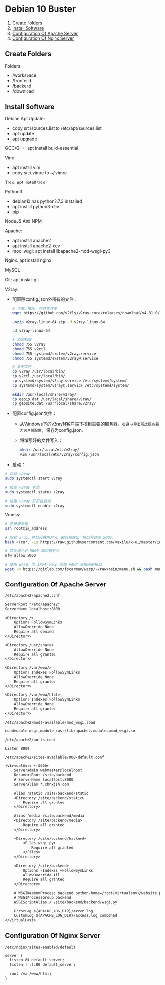 # Debian 10 Buster

1.  [Create Folders](#create-folders)
2.  [Install Software](#install-software)
3.  [Configuration Of Apache Server](#configuration-of-apache-server)
4.  [Configuration Of Nginx Server](#configuration-of-nginx-server)

## Create Folders

Folders:

*   /workspace
*   /frontend
*   /backend
*   /download

## Install Software

Debian Apt Update:

*   copy src/sources.list to /etc/apt/sources.list
*   apt update
*   apt upgrade

GCC/G++: apt install build-essential

Vim:

*   apt install vim
*   copy src/.vimrc to ~/.vimrc

Tree: apt install tree

Python3:

*   debian10 has python3.7.3 installed
*   apt install python3-dev
*   pip

NodeJS And NPM

Apache:

*   apt install apache2
*   apt install apache2-dev
*   mod_wsgi: apt install libapache2-mod-wsgi-py3

Nginx: apt install nginx

MySQL

Git: apt install git

V2ray:

*   配置除config.json外所有的文件：

    ```bash
    # 下载，解压，打开文件夹
    wget https://github.com/v2fly/v2ray-core/releases/download/v4.31.0/v2ray-linux-64.zip

    unzip v2ray-linux-64.zip -d v2ray-linux-64

    cd v2ray-linux-64

    # 添加权限
    chmod 755 v2ray
    chmod 755 v2ctl
    chmod 755 systemd/system/v2ray.service
    chmod 755 systemd/system/v2ray@.service

    # 复制文件
    cp v2ray /usr/local/bin/
    cp v2ctl /usr/local/bin/
    cp systemd/system/v2ray.service /etc/systemd/system/
    cp systemd/system/v2ray@.service /etc/systemd/system/

    mkdir /usr/local/share/v2ray/
    cp geoip.dat /usr/local/share/v2ray/
    cp geosite.dat /usr/local/share/v2ray/
    ```

*   配置config.json文件：
    *   从Windows下的v2rayN客户端下找到需要的服务器，`右键`->`导出所选服务器为客户端配置`，保存为config.json。
    *   将编写好的文件写入：

        ```bash
        mkdir /usr/local/etc/v2ray/
        vim /usr/local/etc/v2ray/config.json
        ```

*   启动：

```bash
# 启动 v2ray
sudo systemctl start v2ray

# 检查 v2ray 状态
sudo systemctl status v2ray

# 设置 v2ray 开机自启动
sudo systemctl enable v2ray
```

Vmess:

```bash
# 登录服务器
ssh root@ip_address

# 安装 x-ui，并且设置用户名、密码和端口（端口号建议 5000）
bash <(curl -Ls https://raw.githubusercontent.com/vaxilu/x-ui/master/install.sh)

# 防火墙允许 5000 端口被访问
ufw allow 5000

# 使用 warp，为 IPv4 only 添加 WARP 双栈网络接口
wget -N https://gitlab.com/fscarmen/warp/-/raw/main/menu.sh && bash menu.sh
```

## Configuration Of Apache Server

`/etc/apache2/apache2.conf`

```txt
ServerRoot "/etc/apache2"
ServerName localhost:8000

<Directory />
    Options FollowSymLinks
    AllowOverride None
    Require all denied
</Directory>

<Directory /usr/share>
    AllowOverride None
    Require all granted
</Directory>

<Directory /var/www/>
    Options Indexes FollowSymLinks
    AllowOverride None
    Require all granted
</Directory>

<Directory /var/www/html>
    Options Indexes FollowSymLinks
    AllowOverride None
    Require all granted
</Directory>
```

`/etc/apache2/mods-available/mod_wsgi.load`

```txt
LoadModule wsgi_module /usr/lib/apache2/modules/mod_wsgi.so
```

`/etc/apache2/ports.conf`

```txt
Listen 8000
```

`/etc/apache2/sites-available/000-default.conf`

```txt
<VirtualHost *:8000>
    ServerAdmin webmaster@localhost
    DocumentRoot /site/backend
    # ServerName localhost:8000
    ServerAlias *.chnxish.com

    Alias /static /site/backend/static
    <Directory /site/backend/static>
        Require all granted
    </Directory>

    Alias /media /site/backend/media
    <Directory /site/backend/media>
        Require all granted
    </Directory>

    <Directory /site/backend/backend>
        <Files wsgi.py>
            Require all granted
        </Files>
    </Directory>

    <Directory /site/backend>
        Options -Indexes +FollowSymLinks
        AllowOverride All
        Require all granted
    </Directory>

    # WSGIDaemonProcess backend python-home=/root/virtualenvs/website python-path=/site/backend
    # WSGIProcessGroup backend 
    WSGIScriptAlias / /site/backend/backend/wsgi.py

    ErrorLog ${APACHE_LOG_DIR}/error.log
    CustomLog ${APACHE_LOG_DIR}/access.log combined
</VirtualHost>
```

## Configuration Of Nginx Server

`/etc/nginx/sites-enabled/default`

```txt
server {
  listen 80 default_server;
  listen [::]:80 default_server;

  root /var/www/html;
}
```
